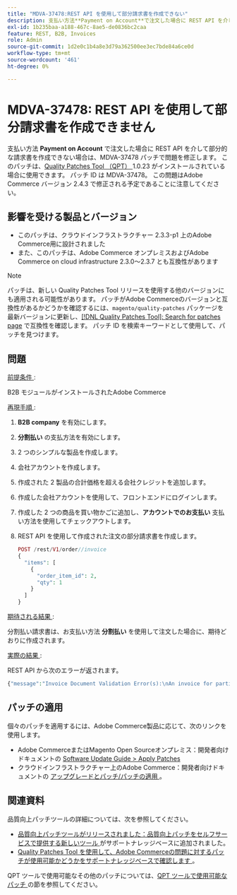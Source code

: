 ```yaml
---
title: "MDVA-37478:REST API を使用して部分請求書を作成できない"
description: 支払い方法**Payment on Account**で注文した場合に REST API を介して部分請求書を作成できない場合は、MDVA-37478 パッチで問題を修正します。 このパッチは、[Quality Patches Tool （QPT） ] （https://devdocs.magento.com/guides/v2.4/comp-mgr/patching.html#mqp） 1.0.23 がインストールされている場合に利用できます。 パッチ ID は MDVA-37478。 この問題はAdobe Commerce バージョン 2.4.3 で修正される予定であることに注意してください。
exl-id: 1b235baa-a188-467c-8ae5-de0836bc2caa
feature: REST, B2B, Invoices
role: Admin
source-git-commit: 1d2e0c1b4a8e3d79a362500ee3ec7bde84a6ce0d
workflow-type: tm+mt
source-wordcount: '461'
ht-degree: 0%

---
```


# MDVA-37478: REST API を使用して部分請求書を作成できません

支払い方法 **Payment on Account** で注文した場合に REST API を介して部分的な請求書を作成できない場合は、MDVA-37478 パッチで問題を修正します。 このパッチは、[Quality Patches Tool （QPT） ](https://devdocs.magento.com/guides/v2.4/comp-mgr/patching.html#mqp)1.0.23 がインストールされている場合に使用できます。 パッチ ID は MDVA-37478。 この問題はAdobe Commerce バージョン 2.4.3 で修正される予定であることに注意してください。

## 影響を受ける製品とバージョン

* このパッチは、クラウドインフラストラクチャー 2.3.3-p1 上のAdobe Commerce用に設計されました
* また、このパッチは、Adobe Commerce オンプレミスおよびAdobe Commerce on cloud infrastructure 2.3.0～2.3.7 とも互換性があります

>[!NOTE]
>
>パッチは、新しい Quality Patches Tool リリースを使用する他のバージョンにも適用される可能性があります。 パッチがAdobe Commerceのバージョンと互換性があるかどうかを確認するには、`magento/quality-patches` パッケージを最新バージョンに更新し、[[!DNL Quality Patches Tool]: Search for patches page](https://devdocs.magento.com/quality-patches/tool.html#patch-grid) で互換性を確認します。 パッチ ID を検索キーワードとして使用して、パッチを見つけます。

## 問題

<u> 前提条件 </u>:

B2B モジュールがインストールされたAdobe Commerce

<u> 再現手順 </u>:

1. **B2B company** を有効にします。
1. **分割払い** の支払方法を有効にします。
1. 2 つのシンプルな製品を作成します。
1. 会社アカウントを作成します。
1. 作成された 2 製品の合計価格を超える会社クレジットを追加します。
1. 作成した会社アカウントを使用して、フロントエンドにログインします。
1. 作成した 2 つの商品を買い物かごに追加し、**アカウントでのお支払い** 支払い方法を使用してチェックアウトします。
1. REST API を使用して作成された注文の部分請求書を作成します。

   ```php
   POST /rest/V1/order//invoice
   {
     "items": [
       {
         "order_item_id": 2,
         "qty": 1
       }
     ]
   }
   ```

<u> 期待される結果 </u>:

分割払い請求書は、お支払い方法 **分割払い** を使用して注文した場合に、期待どおりに作成されます。

<u> 実際の結果 </u>:

REST API から次のエラーが返されます。

```php
{"message":"Invoice Document Validation Error(s):\nAn invoice for partial quantities cannot be issued for this order. To continue, change the specified quantity to the full quantity."}
```

## パッチの適用

個々のパッチを適用するには、Adobe Commerce製品に応じて、次のリンクを使用します。

* Adobe CommerceまたはMagento Open Sourceオンプレミス：開発者向けドキュメントの [Software Update Guide > Apply Patches](https://devdocs.magento.com/guides/v2.4/comp-mgr/patching/mqp.html)
* クラウドインフラストラクチャー上のAdobe Commerce：開発者向けドキュメントの [ アップグレードとパッチ/パッチの適用 ](https://devdocs.magento.com/cloud/project/project-patch.html)。

## 関連資料

品質向上パッチツールの詳細については、次を参照してください。

* [ 品質向上パッチツールがリリースされました：品質向上パッチをセルフサービスで提供する新しいツール ](/help/announcements/adobe-commerce-announcements/magento-quality-patches-released-new-tool-to-self-serve-quality-patches.md) がサポートナレッジベースに追加されました。
* [Quality Patches Tool を使用して、Adobe Commerceの問題に対するパッチが使用可能かどうかをサポートナレッジベースで確認します ](/help/support-tools/patches-available-in-qpt-tool/check-patch-for-magento-issue-with-magento-quality-patches.md)。

QPT ツールで使用可能なその他のパッチについては、[QPT ツールで使用可能なパッチ ](https://support.magento.com/hc/en-us/sections/360010506631-Patches-available-in-QPT-tool-) の節を参照してください。
